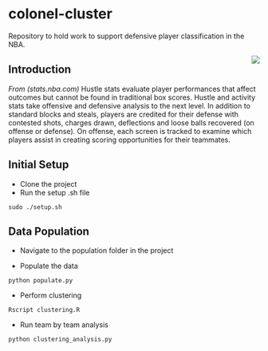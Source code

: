 # colonel-cluster
Repository to hold work to support defensive player classification in the NBA.

<img src="http://vignette3.wikia.nocookie.net/dragon-rap-battles/images/2/2d/Colonel_Sanders.png/revision/latest?cb=20151109181735" align="right" />

## Introduction

*From (stats.nba.com)*
Hustle stats evaluate player performances that affect outcomes but cannot be found in traditional box scores. Hustle and activity stats take offensive and defensive analysis to the next level. In addition to standard blocks and steals, players are credited for their defense with contested shots, charges drawn, deflections and loose balls recovered (on offense or defense). On offense, each screen is tracked to examine which players assist in creating scoring opportunities for their teammates.

## Initial Setup
- Clone the project
- Run the setup .sh file
```
sudo ./setup.sh
```
## Data Population
- Navigate to the population folder in the project

- Populate the data

```
python populate.py
```

- Perform clustering

```
Rscript clustering.R
```

- Run team by team analysis

```
python clustering_analysis.py
```
